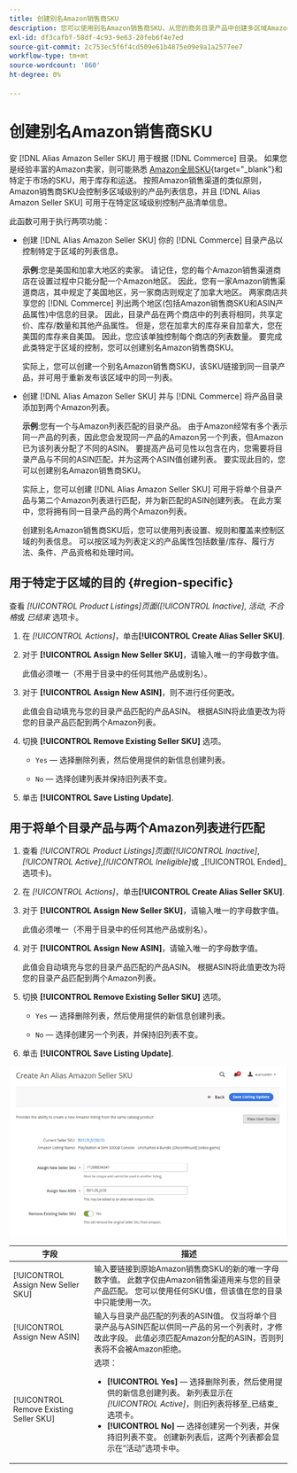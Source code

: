 ```yaml
---
title: 创建别名Amazon销售商SKU
description: 您可以使用别名Amazon销售商SKU，从您的商务目录产品中创建多区域Amazon列表。
exl-id: df3cafbf-58df-4c93-9e63-20feb6f4e7ed
source-git-commit: 2c753ec5f6f4cd509e61b4875e09e9a1a2577ee7
workflow-type: tm+mt
source-wordcount: '860'
ht-degree: 0%

---
```


# 创建别名Amazon销售商SKU

安 [!DNL Alias Amazon Seller SKU] 用于根据 [!DNL Commerce] 目录。 如果您是经验丰富的Amazon卖家，则可能熟悉 [Amazon全局SKU](https://sellercentral.amazon.com/gp/help/external/help.html?itemID=201394090){target=&quot;_blank&quot;}和特定于市场的SKU，用于库存和运送。 按照Amazon销售渠道的类似原则，Amazon销售商SKU会控制多区域级别的产品列表信息，并且 [!DNL Alias Amazon Seller SKU] 可用于在特定区域级别控制产品清单信息。

此函数可用于执行两项功能：

- 创建 [!DNL Alias Amazon Seller SKU] 你的 [!DNL Commerce] 目录产品以控制特定于区域的列表信息。

   **示例**:您是美国和加拿大地区的卖家。 请记住，您的每个Amazon销售渠道商店在设置过程中只能分配一个Amazon地区。 因此，您有一家Amazon销售渠道商店，其中规定了美国地区，另一家商店则规定了加拿大地区。 两家商店共享您的 [!DNL Commerce] 列出两个地区(包括Amazon销售商SKU和ASIN产品属性)中信息的目录。 因此，目录产品在两个商店中的列表将相同，共享定价、库存/数量和其他产品属性。 但是，您在加拿大的库存来自加拿大，您在美国的库存来自美国。 因此，您应该单独控制每个商店的列表数量。 要完成此类特定于区域的控制，您可以创建别名Amazon销售商SKU。

   实际上，您可以创建一个别名Amazon销售商SKU，该SKU链接到同一目录产品，并可用于重新发布该区域中的同一列表。

- 创建 [!DNL Alias Amazon Seller SKU] 并与 [!DNL Commerce] 将产品目录添加到两个Amazon列表。

   **示例**:您有一个与Amazon列表匹配的目录产品。 由于Amazon经常有多个表示同一产品的列表，因此您会发现同一产品的Amazon另一个列表，但Amazon已为该列表分配了不同的ASIN。 要提高产品可见性以包含在内，您需要将目录产品与不同的ASIN匹配，并为这两个ASIN值创建列表。 要实现此目的，您可以创建别名Amazon销售商SKU。

   实际上，您可以创建 [!DNL Alias Amazon Seller SKU] 可用于将单个目录产品与第二个Amazon列表进行匹配，并为新匹配的ASIN创建列表。 在此方案中，您将拥有同一目录产品的两个Amazon列表。

   创建别名Amazon销售商SKU后，您可以使用列表设置、规则和覆盖来控制区域的列表信息。 可以按区域为列表定义的产品属性包括数量/库存、履行方法、条件、产品资格和处理时间。

## 用于特定于区域的目的 {#region-specific}

查看 _[!UICONTROL Product Listings]_页面(_[!UICONTROL Inactive]_, _活动_, _不合格_&#x200B;或 _已结束_ 选项卡。

1. 在 _[!UICONTROL Actions]_，单击&#x200B;**[!UICONTROL Create Alias Seller SKU]**.

1. 对于 **[!UICONTROL Assign New Seller SKU]**，请输入唯一的字母数字值。

   此值必须唯一（不用于目录中的任何其他产品或别名）。

1. 对于 **[!UICONTROL Assign New ASIN]**，则不进行任何更改。

   此值会自动填充与您的目录产品匹配的产品ASIN。 根据ASIN将此值更改为将您的目录产品匹配到两个Amazon列表。

1. 切换 **[!UICONTROL Remove Existing Seller SKU]** 选项。

   - `Yes`  — 选择删除列表，然后使用提供的新信息创建列表。

   - `No`  — 选择创建列表并保持旧列表不变。

1. 单击 **[!UICONTROL Save Listing Update]**.

## 用于将单个目录产品与两个Amazon列表进行匹配

1. 查看 _[!UICONTROL Product Listings]_页面(_[!UICONTROL Inactive]_, _[!UICONTROL Active]_,_[!UICONTROL Ineligible]_&#x200B;或 _[!UICONTROL Ended]_选项卡)。

1. 在 _[!UICONTROL Actions]_，单击&#x200B;**[!UICONTROL Create Alias Seller SKU]**.

1. 对于 **[!UICONTROL Assign New Seller SKU]**，请输入唯一的字母数字值。

   此值必须唯一（不用于目录中的任何其他产品或别名）。

1. 对于 **[!UICONTROL Assign New ASIN]**，请输入唯一的字母数字值。

   此值会自动填充与您的目录产品匹配的产品ASIN。 根据ASIN将此值更改为将您的目录产品匹配到两个Amazon列表。

1. 切换 **[!UICONTROL Remove Existing Seller SKU]** 选项。

   - `Yes`  — 选择删除列表，然后使用提供的新信息创建列表。

   - `No`  — 选择创建另一个列表，并保持旧列表不变。

1. 单击 **[!UICONTROL Save Listing Update]**.

![创建别名Amazon销售商SKU](assets/amazon-alias-sku-create.png)

| 字段 | 描述 |
|--- |--- |
| [!UICONTROL Assign New Seller SKU] | 输入要链接到原始Amazon销售商SKU的新的唯一字母数字值。 此数字仅由Amazon销售渠道用来与您的目录产品匹配。 您可以使用任何SKU值，但该值在您的目录中只能使用一次。 |
| [!UICONTROL Assign New ASIN] | 输入与目录产品匹配的列表的ASIN值。 仅当将单个目录产品与ASIN匹配以供同一产品的另一个列表时，才修改此字段。 此值必须匹配Amazon分配的ASIN，否则列表将不会被Amazon拒绝。 |
| [!UICONTROL Remove Existing Seller SKU] | 选项：<ul><li>**[!UICONTROL Yes]**  — 选择删除列表，然后使用提供的新信息创建列表。 新列表显示在 _[!UICONTROL Active]_，则旧列表将移至_&#x200B;已结束&#x200B;_选项卡。</li><li>**[!UICONTROL No]**  — 选择创建另一个列表，并保持旧列表不变。 创建新列表后，这两个列表都会显示在“活动”选项卡中。</li></ul> |
